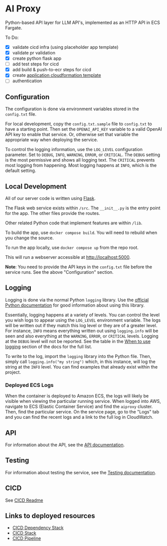 # AI Proxy

Python-based API layer for LLM API's, implemented as an HTTP API in ECS Fargate.

To Do:
* [x] validate cicd infra (using placeholder app template)
* [x] validate pr validation
* [x] create python flask app
* [ ] add test steps for cicd
* [x] add build & push-to-ecr steps for cicd
* [x] create [application cloudformation template](cicd/3-app/aiproxy/template.yml)
* [ ] authentication

## Configuration

The configuration is done via environment variables stored in the `config.txt` file.

For local development, copy the `config.txt.sample` file to `config.txt` to have a
starting point. Then set the `OPENAI_API_KEY` variable to a valid OpenAI API key to
enable that service. Or, otherwise set that variable the appropriate way when
deploying the service.

To control the logging information, use the `LOG_LEVEL` configuration parameter. Set
to `DEBUG`, `INFO`, `WARNING`, `ERROR`, or `CRITICAL`. The `DEBUG` setting is the
most permissive and shows all logging text. The `CRITICAL` prevents most logging
from happening. Most logging happens at `INFO`, which is the default setting.

## Local Development

All of our server code is written using [Flask](https://flask.palletsprojects.com/en/2.3.x/).

The Flask web service exists within `/src`. The `__init__.py` is the
entry point for the app. The other files provide the routes.

Other related Python code that implement features are within `/lib`.

To build the app, use `docker compose build`.
You will need to rebuild when you change the source.

To run the app locally, use `docker compose up` from the repo root.

This will run a webserver accessible at <http://localhost:5000>.

**Note**: You need to provide the API keys in the `config.txt` file
before the service runs. See the above "Configuration" section.

## Logging

Logging is done via the normal Python `logging` library.
Use the [official Python documentation](https://docs.python.org/3/howto/logging.html) for good information about using this library.

Essentially, logging happens at a variety of levels.
You can control the level you wish logs to appear using the `LOG_LEVEL` environment variable.
The logs will be written out if they match this log level or they are of a greater level.
For instance, `INFO` means everything written out using `logging.info` will be seen and also
everything at the `WARNING`, `ERROR`, or `CRITICAL` levels. Logging at the `DEBUG` level will
not be reported. See the table in the
[When to use logging](https://docs.python.org/3/howto/logging.html#when-to-use-logging)
section of the docs for the full list.

To write to the log, import the `logging` library into the Python file.
Then, simply call `logging.info("my string")` which, in this instance, will log the string at the `INFO` level.
You can find examples that already exist within the project.

### Deployed ECS Logs

When the container is deployed to Amazon ECS, the logs will likely be visible when viewing
the particular running service. When logged into AWS, navigate to ECS (Elastic Container Service)
and find the `aiproxy` cluster. Then, find the particular service. On the service page,
go to the "Logs" tab and you can find the recent logs and a link to the full log in CloudWatch.

## API

For information about the API, see the [API documentation](API.md).

## Testing

For information about testing the service, see the [Testing documentation](TESTING.md).

## CICD

See [CICD Readme](./cicd/README.md)

## Links to deployed resources

- [CICD Dependency Stack](https://us-east-1.console.aws.amazon.com/cloudformation/home?region=us-east-1#/stacks/outputs?filteringText=&filteringStatus=active&viewNested=true&stackId=arn%3Aaws%3Acloudformation%3Aus-east-1%3A475661607190%3Astack%2Faiproxy-cicd-deps%2Fdc0cc2a0-5d98-11ee-92d1-0e2fac17ec9f)
- [CICD Stack](https://us-east-1.console.aws.amazon.com/cloudformation/home?region=us-east-1#/stacks/stackinfo?filteringText=&filteringStatus=active&viewNested=true&stackId=arn%3Aaws%3Acloudformation%3Aus-east-1%3A475661607190%3Astack%2Faiproxy-cicd%2F580cf6b0-5d9c-11ee-b86a-0a8053e30da7)
- [CICD Pipeline](https://us-east-1.console.aws.amazon.com/codesuite/codepipeline/pipelines/aiproxy-cicd/view?region=us-east-1)
